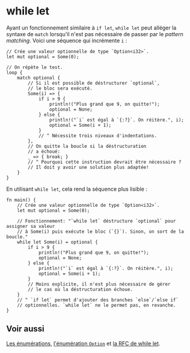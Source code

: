 # while let

Ayant un fonctionnement similaire à `if let`, `while let` peut alléger la syntaxe de `match` lorsqu'il n'est pas nécessaire de passer par le *pattern matching*. Voici une séquence qui incrémente `i` :

```rust,editable
// Crée une valeur optionnelle de type `Option<i32>`.
let mut optional = Some(0);

// On répète le test.
loop {
    match optional {
        // Si il est possible de déstructurer `optional`, 
        // le bloc sera exécuté.
        Some(i) => {
            if i > 9 {
                println!("Plus grand que 9, on quitte!");
                optional = None;
            } else {
                println!("`i` est égal à `{:?}`. On réitère.", i);
                optional = Some(i + 1);
            }
            // ^ Nécessite trois niveaux d'indentations.
        },
        // On quitte la boucle si la déstructuration 
        // a échoué:
        _ => { break; }
        // ^ Pourquoi cette instruction devrait être nécessaire ?
        // Il doit y avoir une solution plus adaptée!
    }
}
```

En utilisant `while let`, cela rend la séquence plus lisible :

```rust,editable
fn main() {
    // Crée une valeur optionnelle de type `Option<i32>`.
    let mut optional = Some(0);

    // Fonctionnement: "`while let` déstructure `optional` pour assigner sa valeur 
    // à Some(i) puis exécute le bloc (`{}`). Sinon, on sort de la boucle."
    while let Some(i) = optional {
        if i > 9 {
            println!("Plus grand que 9, on quitte!");
            optional = None;
        } else {
            println!("`i` est égal à `{:?}`. On réitère.", i);
            optional = Some(i + 1);
        }
        // Moins explicite, il n'est plus nécessaire de gérer 
        // le cas où la déstructuration échoue.
    }
    // ^ `if let` permet d'ajouter des branches `else`/`else if` 
    // optionnelles. `while let` ne le permet pas, en revanche.
}
```

## Voir aussi

[Les énumérations][enums], [l'énumération `Option`][option] et [la RFC de while let][rfc].

[enums]: ../chapitre3/enum.html
[option]: ../chapitre17/enumoption.html
[rfc]: https://github.com/rust-lang/rfcs/pull/214
